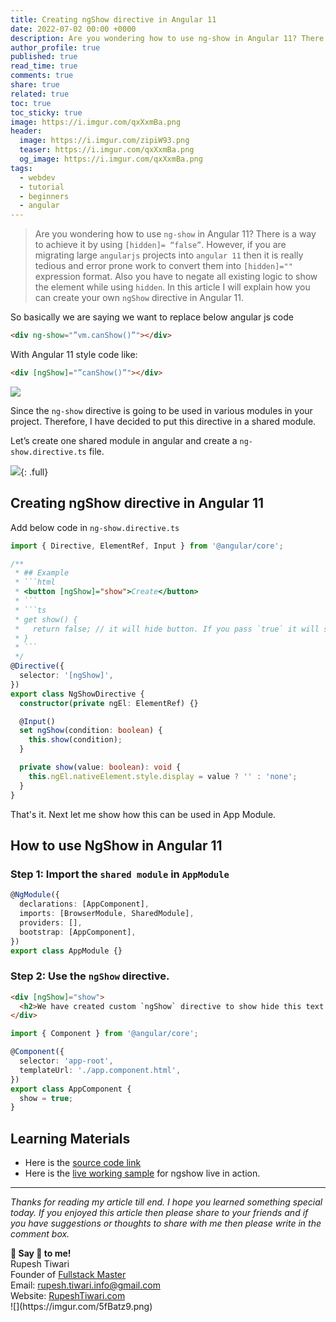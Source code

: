 ```yaml
---
title: Creating ngShow directive in Angular 11
date: 2022-07-02 00:00 +0000
description: Are you wondering how to use ng-show in Angular 11? There is a way to achieve it by using [hidden]= “false”. However, if you are migrating large angularjs projects into angular 11 then it is really tedious and error prone work to convert them into [hidden]="" expression format. Also you have to negate all existing logic to show the element while using hidden. In this article I will explain how you can create your own ngShow directive in Angular 11.
author_profile: true
published: true
read_time: true
comments: true
share: true
related: true
toc: true
toc_sticky: true
image: https://i.imgur.com/qxXxmBa.png
header:
  image: https://i.imgur.com/zipiW93.png
  teaser: https://i.imgur.com/qxXxmBa.png
  og_image: https://i.imgur.com/qxXxmBa.png
tags:
  - webdev
  - tutorial
  - beginners
  - angular
---
```


> Are you wondering how to use `ng-show` in Angular 11? There is a way to achieve it by using `[hidden]= “false”`. However, if you are migrating large `angularjs` projects into `angular 11` then it is really tedious and error prone work to convert them into `[hidden]=""` expression format. Also you have to negate all existing logic to show the element while using `hidden`. In this article I will explain how you can create your own `ngShow` directive in Angular 11.

So basically we are saying we want to replace below angular js code

```html
<div ng-show="”vm.canShow()”"></div>
```

With Angular 11 style code like:

```html
<div [ngShow]="”canShow()”"></div>
```

![](https://i.imgur.com/HsAXJsD.gif)

Since the `ng-show` directive is going to be used in various modules in your project. Therefore, I have decided to put this directive in a shared module.

Let’s create one shared module in angular and create a `ng-show.directive.ts` file.

![](https://i.imgur.com/WMXyUFT.png){: .full}

## Creating ngShow directive in Angular 11

Add below code in `ng-show.directive.ts`

````ts
import { Directive, ElementRef, Input } from '@angular/core';

/**
 * ## Example
 * ```html
 * <button [ngShow]="show">Create</button>
 * ```
 * ```ts
 * get show() {
 *   return false; // it will hide button. If you pass `true` it will show button.
 * }
 * ```
 */
@Directive({
  selector: '[ngShow]',
})
export class NgShowDirective {
  constructor(private ngEl: ElementRef) {}

  @Input()
  set ngShow(condition: boolean) {
    this.show(condition);
  }

  private show(value: boolean): void {
    this.ngEl.nativeElement.style.display = value ? '' : 'none';
  }
}
````

That's it. Next let me show how this can be used in App Module.

## How to use NgShow in Angular 11

### Step 1: Import the `shared module` in `AppModule`

```ts
@NgModule({
  declarations: [AppComponent],
  imports: [BrowserModule, SharedModule],
  providers: [],
  bootstrap: [AppComponent],
})
export class AppModule {}
```

### Step 2: Use the `ngShow` directive.

```html
<div [ngShow]="show">
  <h2>We have created custom `ngShow` directive to show hide this text.</h2>
</div>
```

```ts
import { Component } from '@angular/core';

@Component({
  selector: 'app-root',
  templateUrl: './app.component.html',
})
export class AppComponent {
  show = true;
}
```

## Learning Materials

- Here is the [source code link](https://github.com/rupeshtiwari/ng-show-angular11)
- Here is the [live working sample](https://www.rupeshtiwari.com/ng-show-angular11/) for ngshow live in action.

---

_Thanks for reading my article till end. I hope you learned something special today. If you enjoyed this article then please share to your friends and if you have suggestions or thoughts to share with me then please write in the comment box._

<div class="notice--success">
<strong>💖 Say 👋 to me!</strong>
<br>Rupesh Tiwari
<br>Founder of <a href="https://www.fullstackmaster.net">Fullstack Master </a>
<br>Email: <a href="mailto:rupesh.tiwari.info@gmail.com?subject=Hi">rupesh.tiwari.info@gmail.com</a>
<br>Website: <a href="https://www.rupeshtiwari.com">RupeshTiwari.com </a>
</div>
![](https://imgur.com/5fBatz9.png)

